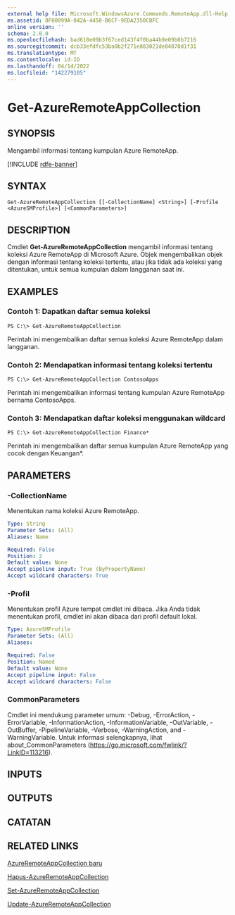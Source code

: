 ```yaml
---
external help file: Microsoft.WindowsAzure.Commands.RemoteApp.dll-Help.xml
ms.assetid: 8F00099A-042A-4450-B6CF-9EDA2350CBFC
online version: ''
schema: 2.0.0
ms.openlocfilehash: bad618e09b3f67ced143f4f0ba44b9e09b0b7216
ms.sourcegitcommit: dcb33efdfc53ba0b2f271e883021de84878d1f31
ms.translationtype: MT
ms.contentlocale: id-ID
ms.lasthandoff: 04/14/2022
ms.locfileid: "142279105"
---
```

# Get-AzureRemoteAppCollection

## SYNOPSIS
Mengambil informasi tentang kumpulan Azure RemoteApp.

[!INCLUDE [rdfe-banner](../../includes/rdfe-banner.md)]

## SYNTAX

```
Get-AzureRemoteAppCollection [[-CollectionName] <String>] [-Profile <AzureSMProfile>] [<CommonParameters>]
```

## DESCRIPTION
Cmdlet **Get-AzureRemoteAppCollection** mengambil informasi tentang koleksi Azure RemoteApp di Microsoft Azure.
Objek mengembalikan objek dengan informasi tentang koleksi tertentu, atau jika tidak ada koleksi yang ditentukan, untuk semua kumpulan dalam langganan saat ini.

## EXAMPLES

### Contoh 1: Dapatkan daftar semua koleksi
```
PS C:\> Get-AzureRemoteAppCollection
```

Perintah ini mengembalikan daftar semua koleksi Azure RemoteApp dalam langganan.

### Contoh 2: Mendapatkan informasi tentang koleksi tertentu
```
PS C:\> Get-AzureRemoteAppCollection ContosoApps
```

Perintah ini mengembalikan informasi tentang kumpulan Azure RemoteApp bernama ContosoApps.

### Contoh 3: Mendapatkan daftar koleksi menggunakan wildcard
```
PS C:\> Get-AzureRemoteAppCollection Finance*
```

Perintah ini mengembalikan daftar semua kumpulan Azure RemoteApp yang cocok dengan Keuangan*.

## PARAMETERS

### -CollectionName
Menentukan nama koleksi Azure RemoteApp.

```yaml
Type: String
Parameter Sets: (All)
Aliases: Name

Required: False
Position: 2
Default value: None
Accept pipeline input: True (ByPropertyName)
Accept wildcard characters: True
```

### -Profil
Menentukan profil Azure tempat cmdlet ini dibaca.
Jika Anda tidak menentukan profil, cmdlet ini akan dibaca dari profil default lokal.

```yaml
Type: AzureSMProfile
Parameter Sets: (All)
Aliases: 

Required: False
Position: Named
Default value: None
Accept pipeline input: False
Accept wildcard characters: False
```

### CommonParameters
Cmdlet ini mendukung parameter umum: -Debug, -ErrorAction, -ErrorVariable, -InformationAction, -InformationVariable, -OutVariable, -OutBuffer, -PipelineVariable, -Verbose, -WarningAction, and -WarningVariable. Untuk informasi selengkapnya, lihat about_CommonParameters (https://go.microsoft.com/fwlink/?LinkID=113216).

## INPUTS

## OUTPUTS

## CATATAN

## RELATED LINKS

[AzureRemoteAppCollection baru](./New-AzureRemoteAppCollection.md)

[Hapus-AzureRemoteAppCollection](./Remove-AzureRemoteAppCollection.md)

[Set-AzureRemoteAppCollection](./Set-AzureRemoteAppCollection.md)

[Update-AzureRemoteAppCollection](./Update-AzureRemoteAppCollection.md)


